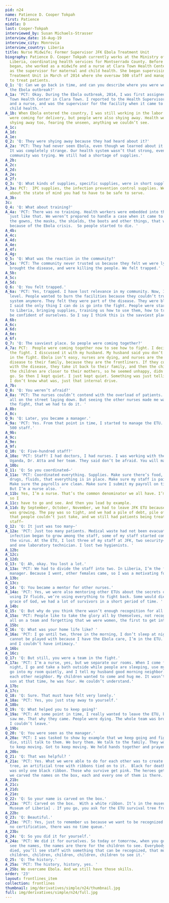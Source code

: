 ```yaml
---
pid: n24
name: Patience D. Cooper Tokpah
first: Patience
middle: D
last: Cooper-Tokpah
interviewed_by: Susan Michaels-Strasser
interview_date: 16-Aug-19
interview_city: Monrovia
interview_country: Liberia
title: Nurse Midwife; Former Supervisor JFK Ebola Treatment Unit
biography: Patience D. Cooper Tokpah currently works at the Ministry of Health in
  Liberia, coordinating health services for Montserrado County. Before the Ebola epidemic
  began, she worked as a midwife and a nurse at Clara Town Health Center, serving
  as the supervisor for maternal and child health. She began supervising the JFK Ebola
  Treatment Unit in March of 2014 where she oversaw 500 staff and managed resources
  to treat patients.
Q_1: 'Q: Can we go back in time, and can you describe where you were working during
  the Ebola outbreak?'
A_1a: 'PCT: Okay. During the Ebola outbreak, 2014, I was first assigned to the Clara
  Town Health Center in Clara Town. I reported to the Health Supervisor. I’m a midwife
  and a nurse, and was the supervisor for the facility when it came to mother and
  child health. '
A_1b: When Ebola entered the country, I was still working in the labor room. Women
  were coming for delivery, but people were also shying away. Health workers were
  shying away too, fearing the unseen, anything we couldn’t see.
A_1c: 
A_1d: 
A_1e: 
Q_2: 'Q: They were shying away because they had heard about it?'
A_2a: 'PCT: They had never seen Ebola, even though we learned about it in school.
  It was completely strange. Our health system wasn’t that strong, even though the
  community was trying. We still had a shortage of supplies.'
A_2b: 
A_2c: 
A_2d: 
A_2e: 
A_2f: 
Q_3: 'Q: What kinds of supplies, specific supplies, were in short supply?'
A_3a: PCT:  IPC supplies, the infection prevention control supplies. We also talked
  about the state of mind you had to have to be safe to serve.
A_3b: 
3c: 
Q_4: 'Q: What about training?'
A_4a: 'PCT: There was no training. Health workers were embedded into the services
  just like that. We weren’t prepared to handle a case when it came to supplies--gloves,
  the gowns, the masks, the shields, the boots and other things, that we have now
  because of the Ebola crisis.  So people started to die. '
A_4b: 
A_4c: 
A_4d: 
A_4e: 
A_4f: 
A_4g: 
Q_5: 'Q: What was the reaction in the community?'
A_5a: 'PCT: The community never trusted us because they felt we were lying, that we
  brought the disease, and were killing the people. We felt trapped.'
A_5b: 
A_5c: 
A_5d: 
Q_6: 'Q: You felt trapped.'
A_6a: 'PCT: Yes, trapped. I have lost relevance in my community. Now, I’m at the facility
  level. People wanted to burn the facilities because they couldn’t trust the health
  system anymore. They felt they were part of the disease. They were blaming the government.
  I said the only thing I can do is go into the fight. People were starting to come
  to Liberia, bringing supplies, training us how to use them, how to treat, how to
  be confident of ourselves. So I say I think this is the savviest place.'
A_6b: 
A_6c: 
A_6d: 
A_6e: 
A_6f: 
Q_7: 'Q: The savviest place. So people were coming together?'
A_7a: PCT:  People were coming together now to see how to fight. I decided to go into
  the fight. I discussed it with my husband. My husband said you don’t want to go
  in the fight. Ebola isn’t easy, nurses are dying, and nurses are the conduit of
  disease to their family, because they are the frontliners. If they come in contact
  with the disease, they take it back to their family, and then the children, especially
  the children are closer to their mothers, so he seemed unhappy, didn’t want me to
  go. So then I kept quiet. I just kept quiet. Something was just telling me to go.
  I don’t know what was, just that internal drive.
A_7b: 
Q_8: 'Q: You weren’t afraid?'
A_8a: 'PCT: The nurses couldn’t contend with the overload of patients. People were
  all on the street laying down. But seeing the other nurses made me want to get into
  the fight, that we had to do it. '
A_8b: 
A_8c: 
Q_9: 'Q: Later, you became a manager.'
A_9a: 'PCT: Yes. From that point in time, I started to manage the ETU. I managed over
  500 staff.'
A_9b: 
A_9c: 
A_9e: 
A_9f: 
Q_10: 'Q: Five-hundred staff?'
A_10a: 'PCT: Staff! I had doctors, I had nurses. I was working with the team from
  Uganda, Dr. Atta and her team. They said don’t be afraid. You will make it. '
A_10b: 
Q_11: 'Q: So you coordinated—'
A_11a: 'PCT: Coordinated everything. Supplies. Make sure there’s food, clothing, water,
  drugs, fluids, that everything is in place. Make sure my staff is paid on good time.
  Make sure the payrolls are clean. Make sure I submit my payroll on time. Meetings.
  But I’m a nurse also. '
A_11b: Yes, I’m a nurse. That’s the common denominator we all have. I’m a caregiver,
  so I 
A_11c: have to go and see. And then you lead by example. 
A_11d: By September, October, November, we had to leave JFK ETU because the infection
  was growing. The pay was so tight, and we had a pile of debt, pile of medical waste
  that people couldn’t just take, and we still had patients being treated, and the
  staff—
Q_12: 'Q: It just was too many—'
A_12a: 'PCT: Just too many patients. Medical waste had not been evacuated, so the
  infection began to grow among the staff, some of my staff started coming down with
  the virus. At the ETU, I lost three of my staff at JFK, two security—four. One doctor
  and one laboratory technician. I lost two hygienists. '
A_12b: 
A_12c: 
A_12d: 
Q_13: 'Q: Ah, okay. You lost a lot.'
A_13a: 'PCT: We had to divide the staff into two. In Liberia, I’m the first female
  manager. Because I went, other females came, so I was a motivating force.'
A_13b: 
A_13c: 
Q_14: 'Q: You became a mentor for other nurses.'
A_14a: 'PCT: Yes, we were also mentoring other ETUs about the secrets of care. We’re
  using IV fluids, we’re using everything to fight back. Some would die, but by the
  grace of God, we had a lot of survivors in a short period of time. '
A_14b: 
Q_15: 'Q: But why do you think there wasn’t enough recognition for all that you accomplished?'
A_15a: 'PCT: People like to take the glory all by themselves, not recognizing we were
  all on a team and forgetting that we were women, the first to get into the fight.'
A_15b: 
Q_16: 'Q: What was your home life like? '
A_16a: 'PCT: I go until two, three in the morning, I don’t sleep at night, my children
  cannot be played with because I have the Ebola care, I’m in the ETU. My husband
  and I couldn’t have intimacy.'
A_16b: 
A_16c: 
Q_17: 'Q: But still, you were a team in the fight.'
A_17a: 'PCT: I’m a nurse, yes, but we separate our rooms. When I come from work at
  night, I go and take a bath outside while people are sleeping, use my chlorine,
  go into my room quietly, and I tell my husband good morning neighbor. We called
  each other neighbor. My children wanted to come and hug me. It wasn’t easy. My little
  son at that time, he was four. He couldn’t understand.'
A_17b: 
A_17c: 
Q_18: 'Q: Sure. That must have felt very lonely.'
A_18a: 'PCT: Yes, you just stay away to yourself.'
A_18b: 
Q_19: 'Q: What helped you to keep going?'
A_19a: 'PCT: At some point in time, I really wanted to leave the ETU, but how? People
  saw me. That why they came. People were dying. The whole team was broken down, so
  I couldn’t leave.'
A_19b: 
Q_20: 'Q: You were seen as the manager.'
A_20a: 'PCT: I was tasked to show by example that we keep going and fighting. As people
  die, still talk to them. We bury them. We talk to the family. They would cry. Got
  to keep moving. Got to keep moving. We held hands together and prayed.'
A_20b: 
Q_21: 'Q: That was helpful? '
A_21a: 'PCT: Yes. What we were able to do for each other was to create a survivor
  tree, an artificial tree with ribbons tied on to it.  Black for death, but there
  was only one black ribbon. Those who survive get pink. The heroes get white. Then
  we carved the names on the box, each and every one of them is there.'
A_21b: 
A_21c: 
A_21d: 
A_21e: 
Q_22: 'Q: So your name is carved on the box.'
A_22a: 'PCT: Carved on the box.  With a white ribbon. It’s in the museum [National
  Museum of Liberia] . If you go, you ask for the ETU survival tree from the MOD. '
A_22b: 
Q_23: 'Q: Beautiful.'
A_23a: 'PCT: Yes, just to remember us because we want to be recognized. There was
  no certification, there was no time queue.'
A_23b: 
Q_24: 'Q: So you did it for yourself.'
A_24a: 'PCT: We did it for ourselves. So today or tomorrow, when you go there, you’ll
  see the names, the names are there for the children to see. Everybody, those that
  died, you’ll see staff with something that can be recognized, that more the children,
  children, children, children, children, children to see it.'
Q_25: 'Q: The history.'
A_25a: 'PCT: The history, history, yes. '
A_25b: We overcame Ebola. And we still have those skills. 
order: '23'
layout: frontlines_item
collection: frontlines
thumbnail: img/derivatives/simple/n24/thumbnail.jpg
full: img/derivatives/simple/n24/full.jpg
---
```

